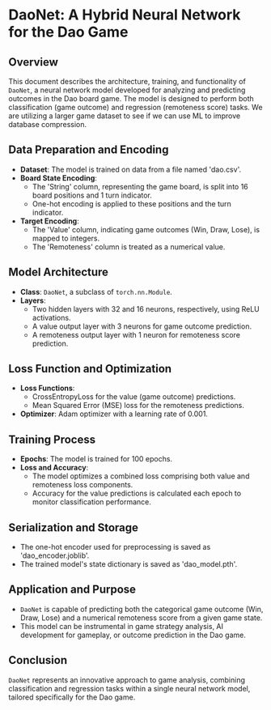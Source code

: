 # DaoNet: A Hybrid Neural Network for the Dao Game

## Overview
This document describes the architecture, training, and functionality of `DaoNet`, a neural network model developed for analyzing and predicting outcomes in the Dao board game. The model is designed to perform both classification (game outcome) and regression (remoteness score) tasks. We are utilizing a larger game dataset to see if we can use ML to improve database compression.

## Data Preparation and Encoding
- **Dataset**: The model is trained on data from a file named 'dao.csv'.
- **Board State Encoding**:
  - The 'String' column, representing the game board, is split into 16 board positions and 1 turn indicator.
  - One-hot encoding is applied to these positions and the turn indicator.
- **Target Encoding**:
  - The 'Value' column, indicating game outcomes (Win, Draw, Lose), is mapped to integers.
  - The 'Remoteness' column is treated as a numerical value.

## Model Architecture
- **Class**: `DaoNet`, a subclass of `torch.nn.Module`.
- **Layers**:
  - Two hidden layers with 32 and 16 neurons, respectively, using ReLU activations.
  - A value output layer with 3 neurons for game outcome prediction.
  - A remoteness output layer with 1 neuron for remoteness score prediction.

## Loss Function and Optimization
- **Loss Functions**:
  - CrossEntropyLoss for the value (game outcome) predictions.
  - Mean Squared Error (MSE) loss for the remoteness predictions.
- **Optimizer**: Adam optimizer with a learning rate of 0.001.

## Training Process
- **Epochs**: The model is trained for 100 epochs.
- **Loss and Accuracy**:
  - The model optimizes a combined loss comprising both value and remoteness loss components.
  - Accuracy for the value predictions is calculated each epoch to monitor classification performance.

## Serialization and Storage
- The one-hot encoder used for preprocessing is saved as 'dao_encoder.joblib'.
- The trained model's state dictionary is saved as 'dao_model.pth'.

## Application and Purpose
- `DaoNet` is capable of predicting both the categorical game outcome (Win, Draw, Lose) and a numerical remoteness score from a given game state.
- This model can be instrumental in game strategy analysis, AI development for gameplay, or outcome prediction in the Dao game.

## Conclusion
`DaoNet` represents an innovative approach to game analysis, combining classification and regression tasks within a single neural network model, tailored specifically for the Dao game.
